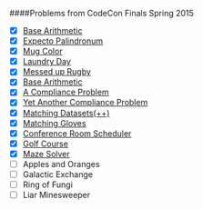 ####Problems from CodeCon Finals Spring 2015
* [x] [Base Arithmetic](BaseArithmetic.py)
* [x] [Expecto Palindronum](ExpectoPalindronum.py)
* [x] [Mug Color](MugColor.py)
* [x] [Laundry Day](LaundryDay.java)
* [x] [Messed up Rugby](MessedUpRugby.py)
* [x] [Base Arithmetic](BaseArithmetic.py)
* [x] [A Compliance Problem](AComplianceProblem.py)
* [x] [Yet Another Compliance Problem](YetAnotherComplianceProblem.java)
* [x] [Matching Datasets(++)](MatchingDatasets.py)
* [x] [Matching Gloves](MatchingGloves.java)
* [x] [Conference Room Scheduler](ConferenceRoomScheduler.py)
* [x] [Golf Course](GolfCourse.java)
* [x] [Maze Solver](MazeSolver.java)
* [ ] Apples and Oranges
* [ ] Galactic Exchange
* [ ] Ring of Fungi
* [ ] Liar Minesweeper
